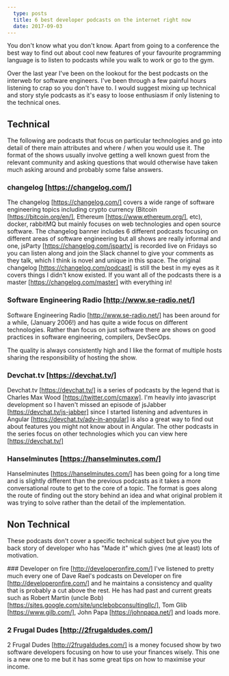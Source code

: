 ```yaml
---
  type: posts
  title: 6 best developer podcasts on the internet right now
  date: 2017-09-03
---
```

  
You don't know what you don't know. Apart from going to a conference the best
way to find out about cool new features of your favourite programming language
is to listen to podcasts while you walk to work or go to the gym.

Over the last year I've been on the lookout for the best podcasts on the
interweb for software engineers. I've been through a few painful hours listening
to crap so you don't have to. I would suggest mixing up technical and story
style podcasts as it's easy to loose enthusiasm if only listening to the
technical ones.

## Technical
The following are podcasts that focus on particular technologies and go into
detail of there main attributes and where / when you would use it. The format of
the shows usually involve getting a well known guest from the relevant community
and asking questions that would otherwise have taken much asking around and
probably some false answers.

### changelog [https://changelog.com/]
The changelog [https://changelog.com/]  covers a wide range of software
engineering topics including crypto currency (Bitcoin [https://bitcoin.org/en/],
 Ethereum [https://www.ethereum.org/], etc), docker, rabbitMQ but mainly focuses
on web technologies and open source software. The changelog banner includes 6
different podcasts focusing on different areas of software engineering but all
shows are really informal and one, jsParty [https://changelog.com/jsparty]  is
recorded live on Fridays so you can listen along and join the Slack channel to
give your comments as they talk, which I think is novel and unique in this
space. The original changelog [https://changelog.com/podcast]  is still the best
in my eyes as it covers things I didn't know existed. If you want all of the
podcasts there is a master [https://changelog.com/master]  with everything in!

### Software Engineering Radio [http://www.se-radio.net/]
Software Engineering Radio [http://www.se-radio.net/]  has been around for a
while, (January 2006!) and has quite a wide focus on different technologies.
Rather than focus on just software there are shows on good practices in software
engineering, compilers, DevSecOps.

The quality is always consistently high and I like the format of multiple hosts
sharing the responsibility of hosting the show.

### Devchat.tv [https://devchat.tv/]
Devchat.tv [https://devchat.tv/]  is a series of podcasts by the legend that is 
Charles Max Wood [https://twitter.com/cmaxw]. I'm heavily into javascript
development so I haven't missed an episode of jsJabber
[https://devchat.tv/js-jabber]  since I started listening and adventures in
Angular [https://devchat.tv/adv-in-angular]  is also a great way to find out
about features you might not know about in Angular. The other podcasts in the
series focus on other technologies which you can view here [https://devchat.tv/]

### Hanselminutes [https://hanselminutes.com/]
Hanselminutes [https://hanselminutes.com/]  has been going for a long time and
is slightly different than the previous podcasts as it takes a more
conversational route to get to the core of a topic. The format is goes along the
route of finding out the story behind an idea and what original problem it was
trying to solve rather than the detail of the implementation.

## Non Technical
These podcasts don't cover a specific technical subject but give you the back
story of developer who has "Made it" which gives (me at least) lots of
motivation.

### Developer on fire [http://developeronfire.com/]
I've listened to pretty much every one of Dave Rael's podcasts on Developer on
fire [http://developeronfire.com/]  and he maintains a consistency and quality
that is probably a cut above the rest. He has had past and current greats such
as Robert Martin (uncle Bob)
[https://sites.google.com/site/unclebobconsultingllc/], Tom Glib
[https://www.gilb.com/], John Papa [https://johnpapa.net/]  and loads more.

### 2 Frugal Dudes [http://2frugaldudes.com/]
2 Frugal Dudes [http://2frugaldudes.com/]  is a money focused show by two
software developers focusing on how to use your finances wisely. This one is a
new one to me but it has some great tips on how to maximise your income.